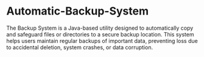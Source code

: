 # Automatic-Backup-System
The Backup System is a Java-based utility designed to automatically copy and safeguard files or directories to a secure backup location. This system helps users maintain regular backups of important data, preventing loss due to accidental deletion, system crashes, or data corruption.

